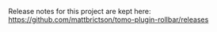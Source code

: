 Release notes for this project are kept here: https://github.com/mattbrictson/tomo-plugin-rollbar/releases

